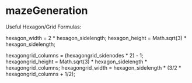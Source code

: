 # mazeGeneration

Useful Hexagon/Grid Formulas:

hexagon_width = 2 * hexagon_sidelength;
hexagon_height = Math.sqrt(3) * hexagon_sidelength;

hexagongrid_columns = (hexagongrid_sidenodes * 2) - 1;
hexagongrid_height = Math.sqrt(3) * hexagon_sidelength * hexagongrid_columns;
hexagongrid_width = hexagon_sidelength * (3/2 * hexagongrid_columns + 1/2);